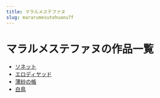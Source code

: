 ```yaml
---
title: マラルメステファヌ
slug: mararumesutehuanu7f
---
```


# マラルメステファヌの作品一覧

- [ソネット](sonetsutobf)
- [エロディヤッド](erodeiyatsudo21)
- [薄紗の帳](boshanozhangcd)
- [白鳥](bainiao6a)
